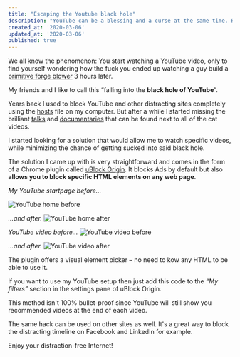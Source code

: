 ```yaml
---
title: "Escaping the Youtube black hole"
description: "YouTube can be a blessing and a curse at the same time. Reclaim your time with this simple hack."
created_at: '2020-03-06'
updated_at: '2020-03-06'
published: true
---
```


We all know the phenomenon: You start watching a YouTube video, only to find yourself wondering how the fuck you ended up watching a guy build a [primitive forge blower](https://www.youtube.com/watch?v=VVV4xeWBIxE) 3 hours later.

My friends and I like to call this “falling into the **black hole of YouTube**”.

Years back I used to block YouTube and other distracting sites completely using the [hosts](https://en.wikipedia.org/wiki/Hosts_(file)) file on my computer. But after a while I started missing the brilliant [talks](https://www.youtube.com/watch?v=f-wWBGo6a2w) and [documentaries](https://www.youtube.com/watch?v=1t0CkzD-Bv8) that can be found next to all of the cat videos.

I started looking for a solution that would allow me to watch specific videos, while minimizing the chance of getting sucked into said black hole.

The solution I came up with is very straightforward and comes in the form of a Chrome plugin called [uBlock Origin](https://chrome.google.com/webstore/detail/ublock-origin/cjpalhdlnbpafiamejdnhcphjbkeiagm/related?hl=en). It blocks Ads by default but also **allows you to block specific HTML elements on any web page**.

*My YouTube startpage before...*

![YouTube home before](https://theminimalistcoder.s3-eu-west-1.amazonaws.com/public/youtube-index-before.jpg)

*...and after.*
![YouTube home after](https://theminimalistcoder.s3-eu-west-1.amazonaws.com/public/youtube-index-after.jpg)

*YouTube video before...*
![YouTube video before](https://theminimalistcoder.s3-eu-west-1.amazonaws.com/public/youtube-show-before.jpg)

*...and after.*
![YouTube video after](https://theminimalistcoder.s3-eu-west-1.amazonaws.com/public/youtube-show-after.jpg)

The plugin offers a visual element picker – no need to kow any HTML to be able to use it.

If you want to use my YouTube setup then just add this code to the *“My filters”* section in the settings pane of uBlock Origin.

<script src="https://gist.github.com/therod/cda3f062c58a471fae35e43df5d3df5b.js"></script>

This method isn't 100% bullet-proof since YouTube will still show you recommended videos at the end of each video.

The same hack can be used on other sites as well. It's a great way to block the distracting timeline on Facebook and LinkedIn for example.

Enjoy your distraction-free Internet!
